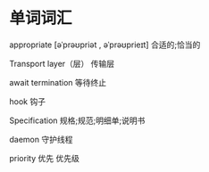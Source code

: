 # 单词词汇

appropriate     [əˈprəʊpriət , əˈprəʊprieɪt]     合适的;恰当的

Transport layer（层）    传输层

await termination  等待终止

hook  钩子

Specification    规格;规范;明细单;说明书

daemon  守护线程

priority  优先  优先级
